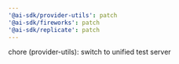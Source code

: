 ```yaml
---
'@ai-sdk/provider-utils': patch
'@ai-sdk/fireworks': patch
'@ai-sdk/replicate': patch
---
```


chore (provider-utils): switch to unified test server
